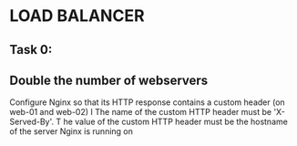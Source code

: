 # LOAD BALANCER

## Task 0:
## Double the number of webservers
Configure Nginx so that its HTTP response contains a custom header (on web-01 and web-02)
I	The name of the custom HTTP header must be 'X-Served-By'.
T	he value of the custom HTTP header must be the hostname of the server Nginx is running on
